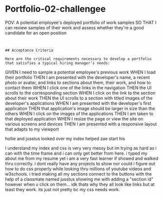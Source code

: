 # Portfolio-02-challengee
POV: A potential employee's deployed portfolio of work samples
SO THAT I can review samples of their work and assess whether they're a good candidate for an open position
```


## Acceptance Criteria

Here are the critical requirements necessary to develop a portfolio that satisfies a typical hiring manager’s needs:

```
GIVEN I need to sample a potential employee's previous work
WHEN I load their portfolio
THEN I am presented with the developer's name, a recent photo or avatar, and links to sections about them, their work, and how to contact them
WHEN I click one of the links in the navigation
THEN the UI scrolls to the corresponding section
WHEN I click on the link to the section about their work
THEN the UI scrolls to a section with titled images of the developer's applications
WHEN I am presented with the developer's first application
THEN that application's image should be larger in size than the others
WHEN I click on the images of the applications
THEN I am taken to that deployed application
WHEN I resize the page or view the site on various screens and devices
THEN I am presented with a responsive layout that adapts to my viewport

hollie and jusstus looked over my index
helped zae start his
 
 I understand my index and css is very very messy but im trying as hard as i can with the time frame and i can only get better from here. i typed my about me from my resume yet i am a very fast learner if showed and walked thru correctly. i dont really have any projects to show nor could i figure out how to do css properly while looking thru millions of youtube videos and w3schools. i tried making all my sections connect to the buttons with the help of a classmate named jusstus showing me with adding a "section id" however when u click on them... idk thats why they all look like links but at least they work. its just not pretty bc my css needs work. 
